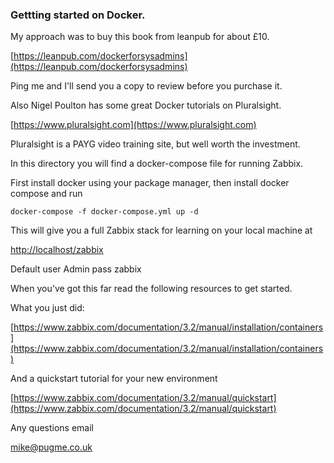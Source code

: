 ### Gettting started on Docker. 

My approach was to buy this book from leanpub for about £10. 

[https://leanpub.com/dockerforsysadmins](https://leanpub.com/dockerforsysadmins)

Ping me and I'll send you a copy to review before you purchase it. 

Also Nigel Poulton has some great Docker tutorials on Pluralsight. 

[https://www.pluralsight.com](https://www.pluralsight.com)

Pluralsight is a PAYG video training site, but well worth the investment. 

In this directory you will find a docker-compose file for running Zabbix. 

First install docker using your package manager, then install docker compose and run 

    docker-compose -f docker-compose.yml up -d

This will give you a full Zabbix stack for learning on your local machine at 

[http://localhost/zabbix](http://localhost/zabbix)

Default user Admin pass zabbix

When you've got this far read the following resources to get started. 

What you just did: 

[https://www.zabbix.com/documentation/3.2/manual/installation/containers](https://www.zabbix.com/documentation/3.2/manual/installation/containers)

And a quickstart tutorial for your new environment 

[https://www.zabbix.com/documentation/3.2/manual/quickstart](https://www.zabbix.com/documentation/3.2/manual/quickstart)

Any questions email 

mike@pugme.co.uk
